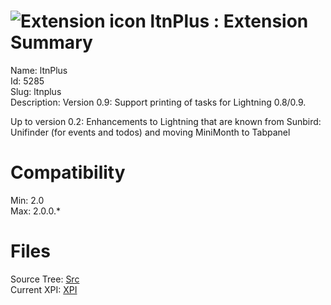 # ![Extension icon](https://addons.thunderbird.net/static/img/addon-icons/default-64.png) ltnPlus : Extension Summary

Name: ltnPlus  
Id: 5285  
Slug: ltnplus  
Description: Version 0.9:
Support printing of tasks for Lightning 0.8/0.9.

Up to version 0.2:
Enhancements to Lightning that are known from Sunbird: Unifinder (for events and todos) and moving MiniMonth to Tabpanel
  

# Compatibility
Min: 2.0  
Max: 2.0.0.*  

# Files

Source Tree: [Src](C:/Dev/Thunderbird/ThunderKdB/xall/xOther/5285-ltnplus/src)  
Current XPI: [XPI](C:/Dev/Thunderbird/ThunderKdB/xall/xOther/5285-ltnplus/xpi)  



